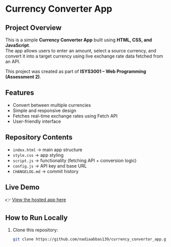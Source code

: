 # Currency Converter App 

## Project Overview

This is a simple **Currency Converter App** built using **HTML, CSS, and JavaScript**.  
The app allows users to enter an amount, select a source currency, and convert it into a target currency using live exchange rate data fetched from an API.

This project was created as part of **ISYS3001 – Web Programming (Assessment 2)**.


## Features
- Convert between multiple currencies
- Simple and responsive design
- Fetches real-time exchange rates using Fetch API
- User-friendly interface


## Repository Contents
- `index.html` → main app structure  
- `style.css` → app styling  
- `script.js` → functionality (fetching API + conversion logic)  
- `config.js` → API key and base URL  
- `CHANGELOG.md` → commit history 

## Live Demo
👉 [View the hosted app here](https://nadiaabbas139.github.io/currency_convertor_app/)


## How to Run Locally
1. Clone this repository:  
   ```bash
   git clone https://github.com/nadiaabbas139/currency_convertor_app.git
